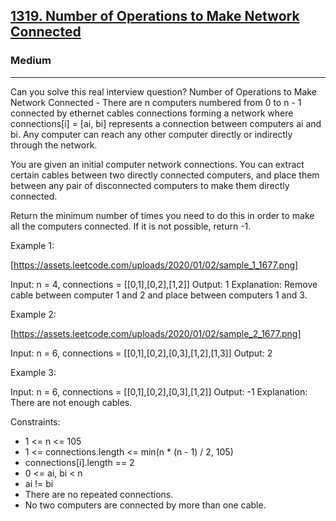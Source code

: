 <h2><a href="https://leetcode.com/problems/number-of-operations-to-make-network-connected/">1319. Number of Operations to Make Network Connected</a></h2><h3>Medium</h3><hr>Can you solve this real interview question? Number of Operations to Make Network Connected - There are n computers numbered from 0 to n - 1 connected by ethernet cables connections forming a network where connections[i] = [ai, bi] represents a connection between computers ai and bi. Any computer can reach any other computer directly or indirectly through the network.

You are given an initial computer network connections. You can extract certain cables between two directly connected computers, and place them between any pair of disconnected computers to make them directly connected.

Return the minimum number of times you need to do this in order to make all the computers connected. If it is not possible, return -1.



Example 1:

[https://assets.leetcode.com/uploads/2020/01/02/sample_1_1677.png]

Input: n = 4, connections = [[0,1],[0,2],[1,2]]
Output: 1
Explanation: Remove cable between computer 1 and 2 and place between computers 1 and 3.

Example 2:

[https://assets.leetcode.com/uploads/2020/01/02/sample_2_1677.png]

Input: n = 6, connections = [[0,1],[0,2],[0,3],[1,2],[1,3]]
Output: 2

Example 3:

Input: n = 6, connections = [[0,1],[0,2],[0,3],[1,2]]
Output: -1
Explanation: There are not enough cables.



Constraints:

- 1 <= n <= 105
- 1 <= connections.length <= min(n \* (n - 1) / 2, 105)
- connections[i].length == 2
- 0 <= ai, bi < n
- ai != bi
- There are no repeated connections.
- No two computers are connected by more than one cable.
